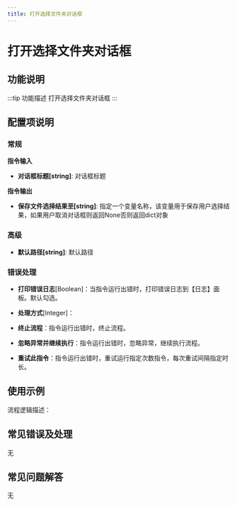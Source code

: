 ```yaml
---
title: 打开选择文件夹对话框
---
```


# 打开选择文件夹对话框

## 功能说明

:::tip 功能描述
打开选择文件夹对话框
:::

## 配置项说明

### 常规

**指令输入**

- **对话框标题[string]**: 对话框标题


**指令输出**

- **保存文件选择结果至[string]**: 指定一个变量名称，该变量用于保存用户选择结果，如果用户取消对话框则返回None否则返回dict对象

### 高级

- **默认路径[string]**: 默认路径

### 错误处理

- **打印错误日志**[Boolean]：当指令运行出错时，打印错误日志到【日志】面板。默认勾选。

- **处理方式**[Integer]：

 - **终止流程**：指令运行出错时，终止流程。

 - **忽略异常并继续执行**：指令运行出错时，忽略异常，继续执行流程。

 - **重试此指令**：指令运行出错时，重试运行指定次数指令，每次重试间隔指定时长。

## 使用示例

流程逻辑描述：

## 常见错误及处理

无

## 常见问题解答

无


